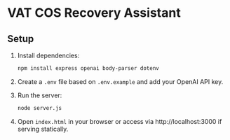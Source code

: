 
# VAT COS Recovery Assistant

## Setup

1. Install dependencies:
   ```bash
   npm install express openai body-parser dotenv
   ```

2. Create a `.env` file based on `.env.example` and add your OpenAI API key.

3. Run the server:
   ```bash
   node server.js
   ```

4. Open `index.html` in your browser or access via http://localhost:3000 if serving statically.
